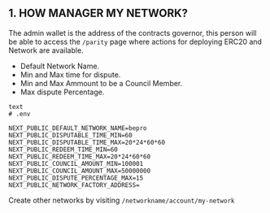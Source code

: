 ## 1. HOW MANAGER MY NETWORK?

The admin wallet is the address of the contracts governor, this person will be able to access the `/parity` page where actions for deploying ERC20 and Network are available.

 -  Default Network Name.
 -  Min and Max time for dispute.
 -  Min and Max Ammount to be a Council Member.
 -  Max dispute Percentage.

```
text
# .env

NEXT_PUBLIC_DEFAULT_NETWORK_NAME=bepro
NEXT_PUBLIC_DISPUTABLE_TIME_MIN=60
NEXT_PUBLIC_DISPUTABLE_TIME_MAX=20*24*60*60
NEXT_PUBLIC_REDEEM_TIME_MIN=60
NEXT_PUBLIC_REDEEM_TIME_MAX=20*24*60*60
NEXT_PUBLIC_COUNCIL_AMOUNT_MIN=100001
NEXT_PUBLIC_COUNCIL_AMOUNT_MAX=50000000
NEXT_PUBLIC_DISPUTE_PERCENTAGE_MAX=15
NEXT_PUBLIC_NETWORK_FACTORY_ADDRESS=
```

Create other networks by visiting `/networkname/account/my-network`